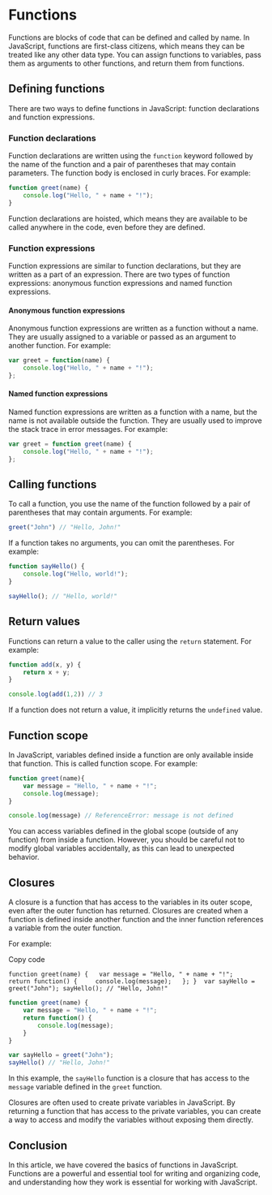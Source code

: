 # Functions

Functions are blocks of code that can be defined and called by name. In JavaScript, functions are first-class citizens, which means they can be treated like any other data type. You can assign functions to variables, pass them as arguments to other functions, and return them from functions.

## Defining functions

There are two ways to define functions in JavaScript: function declarations and function expressions.

### Function declarations

Function declarations are written using the `function` keyword followed by the name of the function and a pair of parentheses that may contain parameters. The function body is enclosed in curly braces. For example:

```js
function greet(name) {
	console.log("Hello, " + name + "!");
}
```

Function declarations are hoisted, which means they are available to be called anywhere in the code, even before they are defined.

### Function expressions

Function expressions are similar to function declarations, but they are written as a part of an expression. There are two types of function expressions: anonymous function expressions and named function expressions.

#### Anonymous function expressions

Anonymous function expressions are written as a function without a name. They are usually assigned to a variable or passed as an argument to another function. For example:

```js
var greet = function(name) {
	console.log("Hello, " + name + "!");
};
```

#### Named function expressions

Named function expressions are written as a function with a name, but the name is not available outside the function. They are usually used to improve the stack trace in error messages. For example:

```js
var greet = function greet(name) {
	console.log("Hello, " + name + "!");
};
```

## Calling functions

To call a function, you use the name of the function followed by a pair of parentheses that may contain arguments. For example:

```js
greet("John") // "Hello, John!"
```

If a function takes no arguments, you can omit the parentheses. For example:

```js
function sayHello() {
	console.log("Hello, world!");
}

sayHello(); // "Hello, world!"
```

## Return values

Functions can return a value to the caller using the `return` statement. For example:

```js
function add(x, y) {
	return x + y;
}

console.log(add(1,2)) // 3
```

If a function does not return a value, it implicitly returns the `undefined` value.

## Function scope

In JavaScript, variables defined inside a function are only available inside that function. This is called function scope. For example:

```js
function greet(name){
	var message = "Hello, " + name + "!";
	console.log(message);
}

console.log(message) // ReferenceError: message is not defined
```

You can access variables defined in the global scope (outside of any function) from inside a function. However, you should be careful not to modify global variables accidentally, as this can lead to unexpected behavior.

## Closures

A closure is a function that has access to the variables in its outer scope, even after the outer function has returned. Closures are created when a function is defined inside another function and the inner function references a variable from the outer function.

For example:

Copy code

`function greet(name) {   var message = "Hello, " + name + "!";   return function() {     console.log(message);   }; }  var sayHello = greet("John"); sayHello(); // "Hello, John!"`
```js
function greet(name) {
	var message = "Hello, " + name + "!";
	return function() {
		console.log(message);
	}
}

var sayHello = greet("John");
sayHello() // "Hello, John!"
```

In this example, the `sayHello` function is a closure that has access to the `message` variable defined in the `greet` function.

Closures are often used to create private variables in JavaScript. By returning a function that has access to the private variables, you can create a way to access and modify the variables without exposing them directly.

## Conclusion

In this article, we have covered the basics of functions in JavaScript. Functions are a powerful and essential tool for writing and organizing code, and understanding how they work is essential for working with JavaScript.